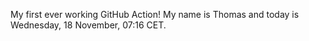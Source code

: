 My first ever working GitHub Action!
My name is Thomas and today is Wednesday, 18 November, 07:16 CET. 
